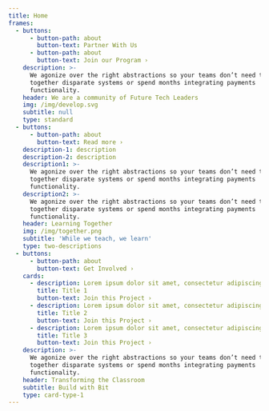 ```yaml
---
title: Home
frames:
  - buttons:
      - button-path: about
        button-text: Partner With Us
      - button-path: about
        button-text: Join our Program ›
    description: >-
      We agonize over the right abstractions so your teams don’t need to stitch
      together disparate systems or spend months integrating payments
      functionality.
    header: We are a community of Future Tech Leaders
    img: /img/develop.svg
    subtitle: null
    type: standard
  - buttons:
      - button-path: about
        button-text: Read more ›
    description-1: description
    description-2: description
    description1: >-
      We agonize over the right abstractions so your teams don’t need to stitch
      together disparate systems or spend months integrating payments
      functionality.
    description2: >-
      We agonize over the right abstractions so your teams don’t need to stitch
      together disparate systems or spend months integrating payments
      functionality.
    header: Learning Together
    img: /img/together.png
    subtitle: 'While we teach, we learn'
    type: two-descriptions
  - buttons:
      - button-path: about
        button-text: Get Involved ›
    cards:
      - description: Lorem ipsum dolor sit amet, consectetur adipiscing elit, sed do eiusmod tempor incididunt ut labore et dolore magna aliqua.
        title: Title 1
        button-text: Join this Project ›
      - description: Lorem ipsum dolor sit amet, consectetur adipiscing elit, sed do eiusmod tempor incididunt ut labore et dolore magna aliqua.
        title: Title 2
        button-text: Join this Project ›
      - description: Lorem ipsum dolor sit amet, consectetur adipiscing elit, sed do eiusmod tempor incididunt ut labore et dolore magna aliqua.
        title: Title 3
        button-text: Join this Project ›
    description: >-
      We agonize over the right abstractions so your teams don’t need to stitch
      together disparate systems or spend months integrating payments
      functionality.
    header: Transforming the Classroom
    subtitle: Build with Bit
    type: card-type-1
---
```


